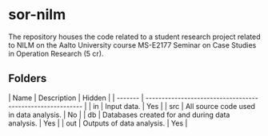 # sor-nilm
The repository houses the code related to a student research project related to NILM on the Aalto University course MS-E2177 Seminar on Case Studies in Operation Research (5 cr).

## Folders

| Name    | Description                                      | Hidden  |
| ------- | ---------------------------------------------------------- |
| in      | Input data.                                      | Yes     |
| src     | All source code used in data analysis.           | No      |
| db      | Databases created for and during data analysis.  | Yes     |
| out     | Outputs of data analysis.                        | Yes     |
